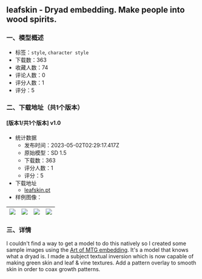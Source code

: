 ## leafskin - Dryad embedding. Make people into wood spirits.
### 一、模型概述

- 标签：`style`, `character style`
- 下载数：363
- 收藏人数：74
- 评论人数：0
- 评分人数：1
- 评分：5

### 二、下载地址（共1个版本）

#### [版本1/共1个版本] v1.0

- 统计数据
  - 发布时间：2023-05-02T02:29:17.417Z
  - 原始模型：SD 1.5
  - 下载数：363
  - 评分人数：1
  - 评分：5
- 下载地址
  - [leafskin.pt](https://civitai.com/api/download/models/60212)
- 样例图像：

| <img src="https://image.civitai.com/xG1nkqKTMzGDvpLrqFT7WA/4670309f-767f-4d8b-0c2a-8351f50dba00/width=450/657594.jpeg" /> | <img src="https://image.civitai.com/xG1nkqKTMzGDvpLrqFT7WA/df968dd5-bdb9-4cd6-b79f-c6399d565200/width=450/657558.jpeg" /> | <img src="https://image.civitai.com/xG1nkqKTMzGDvpLrqFT7WA/ec376f62-b8ac-41d6-d118-de8bcdce4000/width=450/657615.jpeg" /> | <img src="https://image.civitai.com/xG1nkqKTMzGDvpLrqFT7WA/0f319c6e-834d-40e4-01cd-f12c41e28300/width=450/657533.jpeg" /> |
| ---- | ---- | ---- | ---- |


### 三、详情
<p>I couldn't find a way to get a model to do this natively so I created some sample images using the <a rel="ugc" href="https://huggingface.co/TopdeckingLands/ArtOfMtg_V1">Art of MTG embedding</a>. It's a model that knows what a dryad is. I made a subject textual inversion which is now capable of making green skin and leaf &amp; vine textures. Add a pattern overlay to smooth skin in order to coax growth patterns.</p>